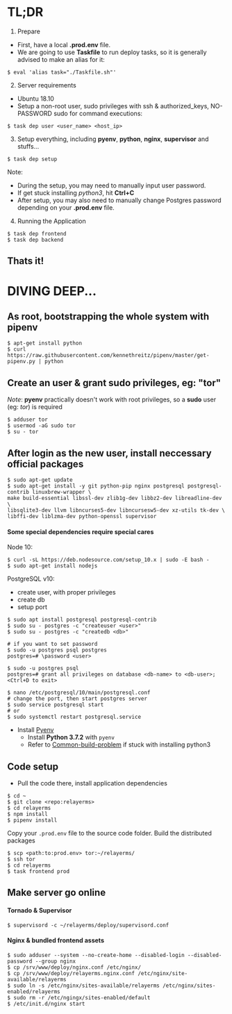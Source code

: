 # TL;DR

1. Prepare
- First, have a local **.prod.env** file.
- We are going to use **Taskfile** to run deploy tasks, so it is generally advised to make an alias for it:
``` shell
$ eval 'alias task="./Taskfile.sh"'
```

2. Server requirements
- Ubuntu 18.10
- Setup a non-root user, sudo privileges with ssh & authorized_keys, NO-PASSWORD sudo for command executions:
``` shell
$ task dep user <user_name> <host_ip>
```

3. Setup everything, including **pyenv**, **python**, **nginx**, **supervisor** and stuffs...
``` shell
$ task dep setup
```

Note:
- During the setup, you may need to manually input user password.
- If get stuck installing *python3*, hit **Ctrl+C**
- After setup, you may also need to manually change Postgres password depending on your **.prod.env** file.

4. Running the Application
``` shell
$ task dep frontend
$ task dep backend
```

Thats it!
---

# DIVING DEEP...
## As root, bootstrapping the whole system with pipenv
``` shell
$ apt-get install python
$ curl https://raw.githubusercontent.com/kennethreitz/pipenv/master/get-pipenv.py | python
```


## Create an user & grant sudo privileges, eg: "tor"
*Note*: **pyenv** practically doesn't work with root privileges, so a **sudo** user (eg: *tor*) is required
```shell
$ adduser tor
$ usermod -aG sudo tor
$ su - tor
```


## After login as the new user, install neccessary official packages
```shell
$ sudo apt-get update
$ sudo apt-get install -y git python-pip nginx postgresql postgresql-contrib linuxbrew-wrapper \
make build-essential libssl-dev zlib1g-dev libbz2-dev libreadline-dev \
libsqlite3-dev llvm libncurses5-dev libncursesw5-dev xz-utils tk-dev \
libffi-dev liblzma-dev python-openssl supervisor
```


#### Some special dependencies require special cares
Node 10:
``` shell
$ curl -sL https://deb.nodesource.com/setup_10.x | sudo -E bash -
$ sudo apt-get install nodejs
```

PostgreSQL v10:
- create user, with proper privileges
- create db
- setup port
``` shell
$ sudo apt install postgresql postgresql-contrib
$ sudo su - postgres -c "createuser <user>"
$ sudo su - postgres -c "createdb <db>"

# if you want to set password
$ sudo -u postgres psql postgres
postgres=# \password <user>

$ sudo -u postgres psql
postgres=# grant all privileges on database <db-name> to <db-user>;
<Ctrl+D to exit>

$ nano /etc/postgresql/10/main/postgresql.conf
# change the port, then start postgres server
$ sudo service postgresql start
# or
$ sudo systemctl restart postgresql.service
```

- Install [Pyenv](https://github.com/pyenv/pyenv#installation )
  - Install **Python 3.7.2** with `pyenv`
  - Refer to [Common-build-problem](https://github.com/pyenv/pyenv/wiki/Common-build-problems ) if stuck with installing python3


## Code setup
- Pull the code there, install application dependencies
```shell
$ cd ~
$ git clone <repo:relayerms>
$ cd relayerms
$ npm install
$ pipenv install
```

Copy your `.prod.env` file to the source code folder. Build the distributed packages
```shell
$ scp <path:to:prod.env> tor:~/relayerms/
$ ssh tor
$ cd relayerms
$ task frontend prod
```


## Make server go online
#### Tornado & Supervisor
```shell
$ supervisord -c ~/relayerms/deploy/supervisord.conf
```

#### Nginx & bundled frontend assets
```shell
$ sudo adduser --system --no-create-home --disabled-login --disabled-password --group nginx
$ cp /srv/www/deploy/nginx.conf /etc/nginx/
$ cp /srv/www/deploy/relayerms.nginx.conf /etc/nginx/site-available/relayerms
$ sudo ln -s /etc/nginx/sites-available/relayerms /etc/nginx/sites-enabled/relayerms
$ sudo rm -r /etc/ngingx/sites-enabled/default
$ /etc/init.d/nginx start
```
